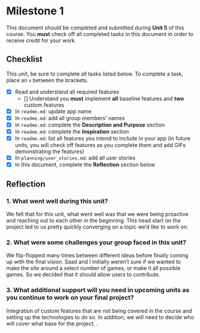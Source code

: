 # Milestone 1

This document should be completed and submitted during **Unit 5** of this course. You **must** check off all completed tasks in this document in order to receive credit for your work.

## Checklist

This unit, be sure to complete all tasks listed below. To complete a task, place an `x` between the brackets.

- [X] Read and understand all required features
  - [] Understand you **must** implement **all** baseline features and **two** custom features
- [X] In `readme.md`: update app name
- [X] In `readme.md`: add all group members' names
- [X] In `readme.md`: complete the **Description and Purpose** section
- [X] In `readme.md`: complete the **Inspiration** section
- [X] In `readme.md`: list all features you intend to include in your app (in future units, you will check off features as you complete them and add GIFs demonstrating the features)
- [X] In `planning/user_stories.md`: add all user stories
- [X] In this document, complete the **Reflection** section below

## Reflection

### 1. What went well during this unit?
We felt that for this unit, what went well was that we were being proactive and reaching out to each other in the beginning. This head start on the project led to us pretty quickly converging on a topic we’d like to work on. 

### 2. What were some challenges your group faced in this unit?
We flip-flopped many times between different ideas before finally coming up with the final vision. 
Saad and I initially weren’t sure if we wanted to make the site around a select number of games, or make it all possible games. So we decided that it should allow users to contribute. 	

### 3. What additional support will you need in upcoming units as you continue to work on your final project?
Integration of custom features that are not being covered in the course and setting up the technologies to do so. In addition, we will need to decide who will cover what base for the project. . 

